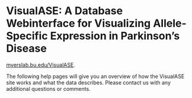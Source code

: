 # VisualASE: A Database Webinterface for Visualizing Allele-Specific Expression in Parkinson’s Disease

[myerslab.bu.edu/VisualASE](http://myerslab.bu.edu/VisualASE).

The following help pages will give you an overview of how the VisualASE site
works and what the data describes.  Please contact us with any additional
questions or comments.
